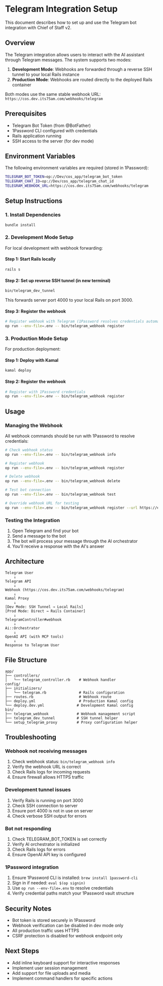 # Telegram Integration Setup

This document describes how to set up and use the Telegram bot integration with Chief of Staff v2.

## Overview

The Telegram integration allows users to interact with the AI assistant through Telegram messages. The system supports two modes:

1. **Development Mode**: Webhooks are forwarded through a reverse SSH tunnel to your local Rails instance
2. **Production Mode**: Webhooks are routed directly to the deployed Rails container

Both modes use the same stable webhook URL: `https://cos.dev.its75am.com/webhooks/telegram`

## Prerequisites

- Telegram Bot Token (from @BotFather)
- 1Password CLI configured with credentials
- Rails application running
- SSH access to the server (for dev mode)

## Environment Variables

The following environment variables are required (stored in 1Password):

```bash
TELEGRAM_BOT_TOKEN=op://Dev/cos_app/telegram_bot_token
TELEGRAM_CHAT_ID=op://Dev/cos_app/telegram_chat_id
TELEGRAM_WEBHOOK_URL=https://cos.dev.its75am.com/webhooks/telegram
```

## Setup Instructions

### 1. Install Dependencies

```bash
bundle install
```

### 2. Development Mode Setup

For local development with webhook forwarding:

#### Step 1: Start Rails locally
```bash
rails s
```

#### Step 2: Set up reverse SSH tunnel (in new terminal)
```bash
bin/telegram_dev_tunnel
```
This forwards server port 4000 to your local Rails on port 3000.

#### Step 3: Register the webhook
```bash
# Register webhook with Telegram (1Password resolves credentials automatically)
op run --env-file=.env -- bin/telegram_webhook register
```

### 3. Production Mode Setup

For production deployment:

#### Step 1: Deploy with Kamal
```bash
kamal deploy
```

#### Step 2: Register the webhook
```bash
# Register with 1Password credentials
op run --env-file=.env -- bin/telegram_webhook register
```

## Usage

### Managing the Webhook

All webhook commands should be run with 1Password to resolve credentials:

```bash
# Check webhook status
op run --env-file=.env -- bin/telegram_webhook info

# Register webhook
op run --env-file=.env -- bin/telegram_webhook register

# Delete webhook
op run --env-file=.env -- bin/telegram_webhook delete

# Test bot connection
op run --env-file=.env -- bin/telegram_webhook test

# Override webhook URL for testing
op run --env-file=.env -- bin/telegram_webhook register --url https://example.com/webhook
```

### Testing the Integration

1. Open Telegram and find your bot
2. Send a message to the bot
3. The bot will process your message through the AI orchestrator
4. You'll receive a response with the AI's answer

## Architecture

```
Telegram User
    ↓
Telegram API
    ↓
Webhook (https://cos.dev.its75am.com/webhooks/telegram)
    ↓
Kamal Proxy
    ↓
[Dev Mode: SSH Tunnel → Local Rails]
[Prod Mode: Direct → Rails Container]
    ↓
TelegramController#webhook
    ↓
Ai::Orchestrator
    ↓
OpenAI API (with MCP tools)
    ↓
Response to Telegram User
```

## File Structure

```
app/
├── controllers/
│   └── telegram_controller.rb    # Webhook handler
config/
├── initializers/
│   └── telegram.rb               # Rails configuration
├── routes.rb                     # Webhook route
├── deploy.yml                    # Production Kamal config
└── deploy.dev.yml               # Development Kamal config
bin/
├── telegram_webhook             # Webhook management script
├── telegram_dev_tunnel          # SSH tunnel helper
└── setup_telegram_proxy         # Proxy configuration helper
```

## Troubleshooting

### Webhook not receiving messages
1. Check webhook status: `bin/telegram_webhook info`
2. Verify the webhook URL is correct
3. Check Rails logs for incoming requests
4. Ensure firewall allows HTTPS traffic

### Development tunnel issues
1. Verify Rails is running on port 3000
2. Check SSH connection to server
3. Ensure port 4000 is not in use on server
4. Check verbose SSH output for errors

### Bot not responding
1. Check TELEGRAM_BOT_TOKEN is set correctly
2. Verify AI orchestrator is initialized
3. Check Rails logs for errors
4. Ensure OpenAI API key is configured

### 1Password integration
1. Ensure 1Password CLI is installed: `brew install 1password-cli`
2. Sign in if needed: `eval $(op signin)`
3. Use `op run --env-file=.env` to resolve credentials
4. Verify credential paths match your 1Password vault structure

## Security Notes

- Bot token is stored securely in 1Password
- Webhook verification can be disabled in dev mode only
- All production traffic uses HTTPS
- CSRF protection is disabled for webhook endpoint only

## Next Steps

- Add inline keyboard support for interactive responses
- Implement user session management
- Add support for file uploads and media
- Implement command handlers for specific actions